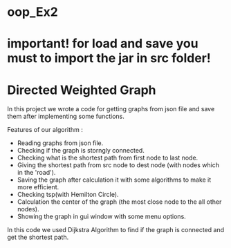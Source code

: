 # oop_Ex2
# important! for load and save you must to import the jar in src folder!
# Directed Weighted Graph

In this project we wrote a code for getting graphs from json file and save them after implementing some functions.

Features of our algorithm :
- Reading graphs from json file.
- Checking if the graph is storngly connected.
- Checking what is the shortest path from first node to last node.
- Giving the shortest path from src node to dest node (with nodes which in the 'road').
- Saving the graph after calculation it with some algorithms to make it more efficient. 
- Checking tsp(with Hemilton Circle).
- Calculation the center of the graph (the most close node to the all other nodes).
- Showing the graph in gui window with some menu options.

In this code we used Dijkstra Algorithm to find if the graph is connected and get the shortest path.
